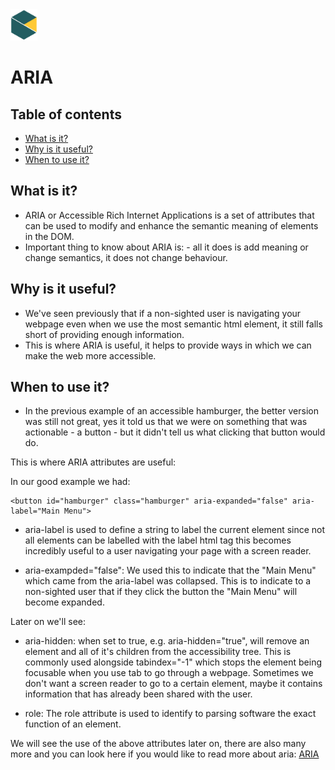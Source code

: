 <img src="../images/BNTA_simple.png" alt="BNTA logo" height=50px/>

# ARIA

## Table of contents

- [What is it?](#what-is-it)
- [Why is it useful?](#why-is-it-useful)
- [When to use it?](#when-to-use-it)

## What is it?

- ARIA or Accessible Rich Internet Applications is a set of attributes that can be used to modify and enhance the semantic meaning of elements in the DOM.
- Important thing to know about ARIA is: - all it does is add meaning or change semantics, it does not change behaviour.

## Why is it useful?

- We've seen previously that if a non-sighted user is navigating your webpage even when we use the most semantic html element, it still falls short of providing enough information.
- This is where ARIA is useful, it helps to provide ways in which we can make the web more accessible.

## When to use it?

- In the previous example of an accessible hamburger, the better version was still not great, yes it told us that we were on something that was actionable - a button - but it didn't tell us what clicking that button would do.

This is where ARIA attributes are useful:

In our good example we had:
```
<button id="hamburger" class="hamburger" aria-expanded="false" aria-label="Main Menu">
```

- aria-label is used to define a string to label the current element since not all elements can be labelled with the label html tag this becomes incredibly useful to a user navigating your page with a screen reader.

- aria-exampded="false": We used this to indicate that the "Main Menu" which came from the aria-label was collapsed. This is to indicate to a non-sighted user that if they click the button the "Main Menu" will become expanded.

Later on we'll see:

- aria-hidden: when set to true, e.g. aria-hidden="true", will remove an element and all of it's children from the accessibility tree. This is commonly used alongside tabindex="-1" which stops the element being focusable when you use tab to go through a webpage. Sometimes we don't want a screen reader to go to a certain element, maybe it contains information that has already been shared with the user.

- role: The role attribute is used to identify to parsing software the exact function of an element.



We will see the use of the above attributes later on, there are also many more and you can look here if you would like to read more about aria: [ARIA](https://w3c.github.io/using-aria/)